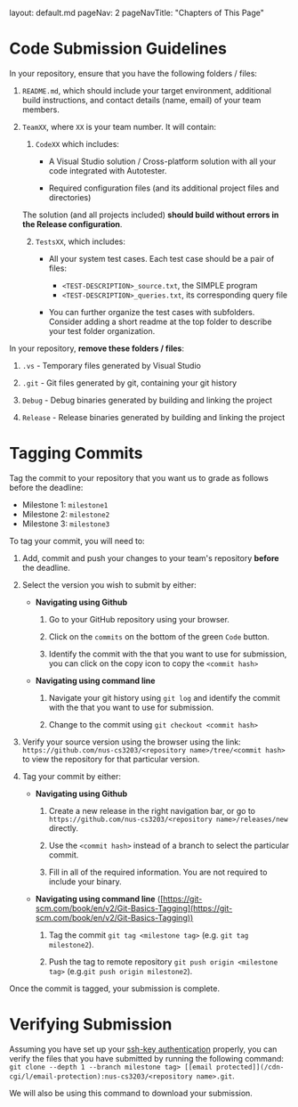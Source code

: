 <br>

<frontmatter>
  layout: default.md
  pageNav: 2
  pageNavTitle: "Chapters of This Page"
</frontmatter>

[](#code-submission-guidelines)Code Submission Guidelines
=========================================================

In your repository, ensure that you have the following folders / files:

1.  `README.md`, which should include your target environment, additional build instructions, and contact details (name, email) of your team members.

2.  `TeamXX`, where `XX` is your team number. It will contain:

    1.  `CodeXX` which includes:

        *   A Visual Studio solution / Cross-platform solution with all your code integrated with Autotester.

        *   Required configuration files (and its additional project files and directories)


    The solution (and all projects included) **should build without errors in the Release configuration**.

    2.  `TestsXX`, which includes:

        *   All your system test cases. Each test case should be a pair of files:

            *   `<TEST-DESCRIPTION>_source.txt`, the SIMPLE program
            *   `<TEST-DESCRIPTION>_queries.txt`, its corresponding query file
        *   You can further organize the test cases with subfolders. Consider adding a short readme at the top folder to describe your test folder organization.


In your repository, **remove these folders / files**:

1.  `.vs` - Temporary files generated by Visual Studio

2.  `.git` - Git files generated by git, containing your git history

3.  `Debug` - Debug binaries generated by building and linking the project

4.  `Release` - Release binaries generated by building and linking the project


[](#tagging-commits)Tagging Commits
===================================

Tag the commit to your repository that you want us to grade as follows before the deadline:

*   Milestone 1: `milestone1`
*   Milestone 2: `milestone2`
*   Milestone 3: `milestone3`

To tag your commit, you will need to:

1.  Add, commit and push your changes to your team's repository **before** the deadline.

2.  Select the version you wish to submit by either:

    *   **Navigating using Github**

        1.  Go to your GitHub repository using your browser.

        2.  Click on the `commits` on the bottom of the green `Code` button.

        3.  Identify the commit with the that you want to use for submission, you can click on the copy icon to copy the `<commit hash>`

    *   **Navigating using command line**

        1.  Navigate your git history using `git log` and identify the commit with the that you want to use for submission.

        2.  Change to the commit using `git checkout <commit hash>`

3.  Verify your source version using the browser using the link: `https://github.com/nus-cs3203/<repository name>/tree/<commit hash>` to view the repository for that particular version.

4.  Tag your commit by either:

    *   **Navigating using Github**

        1.  Create a new release in the right navigation bar, or go to `https://github.com/nus-cs3203/<repository name>/releases/new` directly.

        2.  Use the `<commit hash>` instead of a branch to select the particular commit.

        3.  Fill in all of the required information. You are not required to include your binary.

    *   **Navigating using command line** ([https://git-scm.com/book/en/v2/Git-Basics-Tagging](https://git-scm.com/book/en/v2/Git-Basics-Tagging))

        1.  Tag the commit `git tag <milestone tag>` (e.g. `git tag milestone2`).

        2.  Push the tag to remote repository `git push origin <milestone tag>` (e.g.`git push origin milestone2`).


Once the commit is tagged, your submission is complete.

[](#verifying-submission)Verifying Submission
=============================================

Assuming you have set up your [ssh-key authentication](https://docs.github.com/en/github/authenticating-to-github/connecting-to-github-with-ssh/generating-a-new-ssh-key-and-adding-it-to-the-ssh-agent) properly, you can verify the files that you have submitted by running the following command: `git clone --depth 1 --branch milestone tag> [[email protected]](/cdn-cgi/l/email-protection):nus-cs3203/<repository name>.git`.

We will also be using this command to download your submission.
